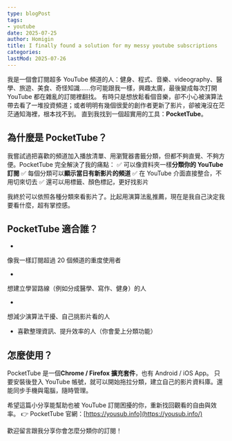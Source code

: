 ```yaml
---
type: blogPost
tags:
- youtube
date: 2025-07-25
author: Homigin
title: I finally found a solution for my messy youtube subscriptions
categories:
lastMod: 2025-07-26
--- 
```

我是一個會訂閱超多 YouTube 頻道的人：健身、程式、音樂、videography、醫學、旅遊、美食、奇怪知識……你可能跟我一樣，興趣太廣，最後變成每次打開 YouTube 都在雜亂的訂閱裡翻找。
有時只是想放鬆看個音樂，卻不小心被演算法帶去看了一堆投資頻道；或者明明有幾個很愛的創作者更新了影片，卻被淹沒在茫茫通知海裡，根本找不到。
直到我找到一個超實用的工具：**PocketTube**。
  
## 為什麼是 PocketTube？

我嘗試過把喜歡的頻道加入播放清單、用瀏覽器書籤分類，但都不夠直覺、不夠方便。PocketTube 完全解決了我的痛點：
✅ 可以像資料夾一樣**分類你的 YouTube 訂閱**
✅ 每個分類可以**顯示當日有新影片的頻道**
✅ 在 YouTube 介面直接整合，不用切來切去
✅ 還可以用標籤、顏色標記，更好找影片

我終於可以依照各種分類來看影片了。比起用演算法亂推薦，現在是我自己決定我要看什麼，超有掌控感。
  
## PocketTube 適合誰？
  
  + 

像我一樣訂閱超過 20 個頻道的重度使用者
  
  + 

想建立學習路線（例如分成醫學、寫作、健身）的人
  
  + 

想減少演算法干擾、自己挑影片看的人
  
  + 喜歡整理資訊、提升效率的人（你會愛上分類功能）
  
## 怎麼使用？

PocketTube 是一個**Chrome / Firefox 擴充套件**，也有 Android / iOS App。
只要安裝後登入 YouTube 帳號，就可以開始拖拉分類，建立自己的影片資料庫。還能同步手機與電腦，隨時管理。

希望這篇小分享能幫助也被 YouTube 訂閱困擾的你，重新找回觀看的自由與效率。
👉 PocketTube 官網：[https://yousub.info](https://yousub.info/)

歡迎留言跟我分享你會怎麼分類你的訂閱！
  

 